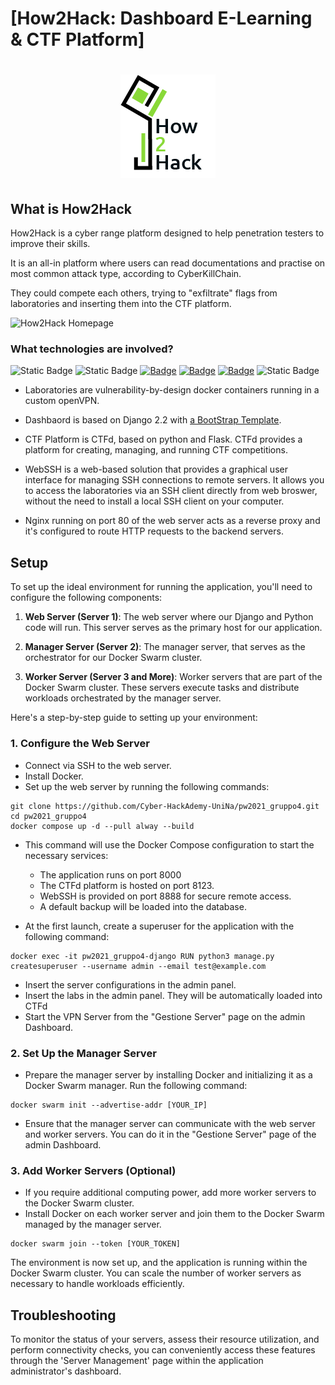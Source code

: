 # [How2Hack: Dashboard E-Learning & CTF Platform]

# <div align="center"> ![](https://github.com/Simostaia/Simostaia.github.io/blob/master/assets/static/logo_immagine.png?raw=true) </div> 

<!-- > **What is it?**:-->

## What is How2Hack

How2Hack is a cyber range platform designed to help penetration testers to improve their skills.

It is an all-in platform where users can read documentations and practise on most common attack type, according to CyberKillChain.

They could compete each others, trying to "exfiltrate" flags from laboratories and inserting them into the CTF platform.

![How2Hack Homepage](https://www.simonestaiano.it/assets/static/Dashboard_Simone_zoom.png)

<!-- > **What technologies are involved?**: -->
### What technologies are involved?

![Static Badge](https://img.shields.io/badge/python-3.8-blue?logo=python&labelColor=black)
![Static Badge](https://img.shields.io/badge/Docker-blue?logo=docker)
[![Badge](https://img.shields.io/badge/Django-v2.2.0-darkgreen?logo=django&labelColor=darkgreen&color=black)](https://www.djangoproject.com/)
[![Badge](https://img.shields.io/badge/CTFd-red)](https://github.com/CTFd/CTFd)
[![Badge](https://img.shields.io/badge/WebSSH-v1.6.2-black)](https://github.com/huashengdun/webssh/tree/master)
![Static Badge](https://shields.io/badge/MySQL-lightgrey?logo=mysql&style=plastic&logoColor=white&labelColor=blue)

- Laboratories are vulnerability-by-design docker containers running in a custom openVPN.

- Dashbaord is based on Django 2.2 with [a BootStrap Template](https://appseed.us/admin-dashboards/django-dashboard-material).

- CTF Platform is CTFd, based on python and Flask. CTFd provides a platform for creating, managing, and running CTF competitions.

- WebSSH is a web-based solution that provides a graphical user interface for managing SSH connections to remote servers. It allows you to access the laboratories via an SSH client directly from web broswer, without the need to install a local SSH client on your computer.

- Nginx running on port 80 of the web server acts as a reverse proxy and it's configured to route HTTP requests to the backend servers.

<!-- > **What technologies are involved?**: -->
## Setup

To set up the ideal environment for running the application, you'll need to configure the following components:

1. **Web Server (Server 1)**: The web server where our Django and Python code will run. This server serves as the primary host for our application.

2. **Manager Server (Server 2)**: The manager server, that serves as the orchestrator for our Docker Swarm cluster.

3. **Worker Server (Server 3 and More)**: Worker servers that are part of the Docker Swarm cluster. These servers execute tasks and distribute workloads orchestrated by the manager server.

Here's a step-by-step guide to setting up your environment:

### 1. Configure the Web Server

- Connect via SSH to the web server.
- Install Docker.
- Set up the web server by running the following commands:
```
git clone https://github.com/Cyber-HackAdemy-UniNa/pw2021_gruppo4.git
cd pw2021_gruppo4
docker compose up -d --pull alway --build
``` 

- This command will use the Docker Compose configuration to start the necessary services:
    - The application runs on port 8000
    - The CTFd platform is hosted on port 8123.
    - WebSSH is provided on port 8888 for secure remote access.
    - A default backup will be loaded into the database.

- At the first launch, create a superuser for the application with the following command:
```
docker exec -it pw2021_gruppo4-django RUN python3 manage.py createsuperuser --username admin --email test@example.com
```
- Insert the server configurations in the admin panel.
- Insert the labs in the admin panel. They will be automatically loaded into CTFd
- Start the VPN Server from the "Gestione Server" page on the admin Dashboard.

### 2. Set Up the Manager Server

- Prepare the manager server by installing Docker and initializing it as a Docker Swarm manager. Run the following command:
```
docker swarm init --advertise-addr [YOUR_IP]
```
- Ensure that the manager server can communicate with the web server and worker servers. You can do it in the "Gestione Server" page of the admin Dashboard.

### 3. Add Worker Servers (Optional)
- If you require additional computing power, add more worker servers to the Docker Swarm cluster.
- Install Docker on each worker server and join them to the Docker Swarm managed by the manager server.
```
docker swarm join --token [YOUR_TOKEN]
```

The environment is now set up, and the application is running within the Docker Swarm cluster. You can scale the number of worker servers as necessary to handle workloads efficiently.

## Troubleshooting

To monitor the status of your servers, assess their resource utilization, and perform connectivity checks, you can conveniently access these features through the 'Server Management' page within the application administrator's dashboard.

<!-- 

## per fare dump
`python3 manage.py dumpdata --indent 3 -e admin.logentry -e auth.permission -e app.notifica -e sessions.session -e contenttypes.contenttype -o backup_buono.json`

usare `-o` e non `>`

## appunti
`python3 manage.py makemigrations` # legge il codice python e crea dei diff del database
`python3 manage.py migrate` # crea il db e/o applica le modifice dei diff al database
`python3 manage.py createsuperuser --username admin --email test@example.com` # TODO password manuale
`python3 manage.py loaddata db_json/db_tesi_docker.json`

-->